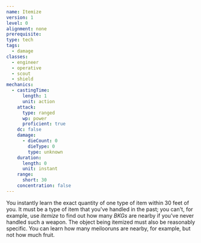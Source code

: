 ```yaml
---
name: Itemize
version: 1
level: 0
alignment: none
prerequisite: 
type: tech
tags:
  - damage
classes:
  - engineer
  - operative
  - scout
  - shield
mechanics:
  - castingTime:
      length: 1
      unit: action
    attack:
      type: ranged
      wp: power
      proficient: true
    dc: false
    damage:
      - dieCount: 0
        dieType: 0
        type: unknown
    duration:
      length: 0
      unit: instant
    range:
      short: 30
    concentration: false
---
```

You instantly learn the exact quantity of one type of item within 30 feet of you. It must be a type of item that you've handled in the past; you can't, for example, use *itemize* to find out how many *BKGs* are nearby if you've never handled such a weapon. The object being itemized must also be reasonably specific. You can learn how many meilooruns are nearby, for example, but not how much fruit.
    